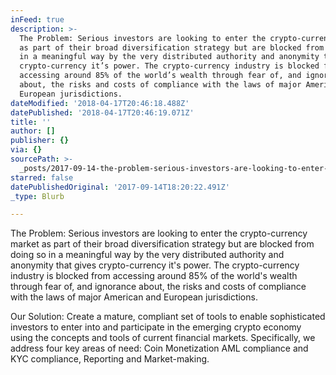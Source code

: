 ```yaml
---
inFeed: true
description: >-
  The Problem: Serious investors are looking to enter the crypto-currency market
  as part of their broad diversification strategy but are blocked from doing so
  in a meaningful way by the very distributed authority and anonymity that gives
  crypto-currency it’s power. The crypto-currency industry is blocked from
  accessing around 85% of the world’s wealth through fear of, and ignorance
  about, the risks and costs of compliance with the laws of major American and
  European jurisdictions.
dateModified: '2018-04-17T20:46:18.488Z'
datePublished: '2018-04-17T20:46:19.071Z'
title: ''
author: []
publisher: {}
via: {}
sourcePath: >-
  _posts/2017-09-14-the-problem-serious-investors-are-looking-to-enter-the-cryp.md
starred: false
datePublishedOriginal: '2017-09-14T18:20:22.491Z'
_type: Blurb

---
```

The Problem: Serious investors are looking to enter the crypto-currency market as part of their broad diversification strategy but are blocked from doing so in a meaningful way by the very distributed authority and anonymity that gives crypto-currency it's power. The crypto-currency industry is blocked from accessing around 85% of the world's wealth through fear of, and ignorance about, the risks and costs of compliance with the laws of major American and European jurisdictions.

Our Solution: Create a mature, compliant set of tools to enable sophisticated investors to enter into and participate in the emerging crypto economy using the concepts and tools of current financial markets. Specifically, we address four key areas of need: Coin Monetization AML compliance and KYC compliance, Reporting and Market-making.